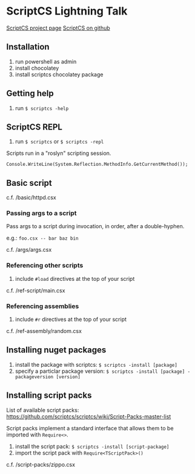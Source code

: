 # ScriptCS Lightning Talk

[ScriptCS project page](http://scriptcs.net/)
[ScriptCS on github](https://github.com/scriptcs/scriptcs)

## Installation

1. run powershell as admin
2. install chocolatey
3. install scriptcs chocolatey package

## Getting help

1. run `$ scriptcs -help`

## ScriptCS REPL

1. run `$ scriptcs` or `$ scriptcs -repl`

Scripts run in a "roslyn" scripting session.

`Console.WriteLine(System.Reflection.MethodInfo.GetCurrentMethod());`

## Basic script

c.f. /basic/httpd.csx

### Passing args to a script

Pass args to a script during invocation, in order, after a double-hyphen.

e.g.: `foo.csx -- bar baz bin`

c.f. /args/args.csx

### Referencing other scripts

1. include `#load` directives at the top of your script

c.f. /ref-script/main.csx

### Referencing assemblies

1. include `#r` directives at the top of your script

c.f. /ref-assembly/random.csx

## Installing nuget packages

1. install the package with scriptcs: `$ scriptcs -install [package]`
2. specify a particlar package version: `$ scriptcs -install [package] -packageversion [version]`

## Installing script packs

List of available script packs: https://github.com/scriptcs/scriptcs/wiki/Script-Packs-master-list

Script packs implement a standard interface that allows them to be imported with `Require<>`.

1. install the script pack: `$ scriptcs -install [script-package]`
2. import the script pack with `Require<TScriptPack>()`

c.f. /script-packs/zippo.csx